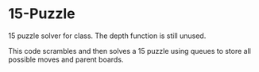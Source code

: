 # 15-Puzzle
15 puzzle solver for class.
The depth function is still unused.

This code scrambles and then solves a 15 puzzle using queues to store all possible moves and parent boards.
